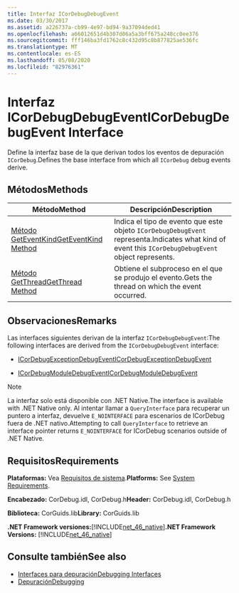 ```yaml
---
title: Interfaz ICorDebugDebugEvent
ms.date: 03/30/2017
ms.assetid: a226737a-cb99-4e97-bd94-9a37094ded41
ms.openlocfilehash: a66012651d4b307d06a5a3bff675a248cc0ee376
ms.sourcegitcommit: fff146ba3fd1762c8c432d95c8b877825ae536fc
ms.translationtype: MT
ms.contentlocale: es-ES
ms.lasthandoff: 05/08/2020
ms.locfileid: "82976361"
---
```

# <a name="icordebugdebugevent-interface"></a><span data-ttu-id="5f8af-102">Interfaz ICorDebugDebugEvent</span><span class="sxs-lookup"><span data-stu-id="5f8af-102">ICorDebugDebugEvent Interface</span></span>
<span data-ttu-id="5f8af-103">Define la interfaz base de la que derivan todos los eventos de depuración `ICorDebug`.</span><span class="sxs-lookup"><span data-stu-id="5f8af-103">Defines the base interface from which all `ICorDebug` debug events derive.</span></span>  
  
## <a name="methods"></a><span data-ttu-id="5f8af-104">Métodos</span><span class="sxs-lookup"><span data-stu-id="5f8af-104">Methods</span></span>  
  
|<span data-ttu-id="5f8af-105">Método</span><span class="sxs-lookup"><span data-stu-id="5f8af-105">Method</span></span>|<span data-ttu-id="5f8af-106">Descripción</span><span class="sxs-lookup"><span data-stu-id="5f8af-106">Description</span></span>|  
|------------|-----------------|  
|[<span data-ttu-id="5f8af-107">Método GetEventKind</span><span class="sxs-lookup"><span data-stu-id="5f8af-107">GetEventKind Method</span></span>](icordebugdebugevent-geteventkind-method.md)|<span data-ttu-id="5f8af-108">Indica el tipo de evento que este objeto `ICorDebugDebugEvent` representa.</span><span class="sxs-lookup"><span data-stu-id="5f8af-108">Indicates what kind of event this `ICorDebugDebugEvent` object represents.</span></span>|  
|[<span data-ttu-id="5f8af-109">Método GetThread</span><span class="sxs-lookup"><span data-stu-id="5f8af-109">GetThread Method</span></span>](icordebugdebugevent-getthread-method.md)|<span data-ttu-id="5f8af-110">Obtiene el subproceso en el que se produjo el evento.</span><span class="sxs-lookup"><span data-stu-id="5f8af-110">Gets the thread on which the event occurred.</span></span>|  
  
## <a name="remarks"></a><span data-ttu-id="5f8af-111">Observaciones</span><span class="sxs-lookup"><span data-stu-id="5f8af-111">Remarks</span></span>  
 <span data-ttu-id="5f8af-112">Las interfaces siguientes derivan de la interfaz `ICorDebugDebugEvent`:</span><span class="sxs-lookup"><span data-stu-id="5f8af-112">The following interfaces are derived from the `ICorDebugDebugEvent` interface:</span></span>  
  
- [<span data-ttu-id="5f8af-113">ICorDebugExceptionDebugEvent</span><span class="sxs-lookup"><span data-stu-id="5f8af-113">ICorDebugExceptionDebugEvent</span></span>](icordebugexceptiondebugevent-interface.md)  
  
- [<span data-ttu-id="5f8af-114">ICorDebugModuleDebugEvent</span><span class="sxs-lookup"><span data-stu-id="5f8af-114">ICorDebugModuleDebugEvent</span></span>](icordebugmoduledebugevent-interface.md)  
  
> [!NOTE]
> <span data-ttu-id="5f8af-115">La interfaz solo está disponible con .NET Native.</span><span class="sxs-lookup"><span data-stu-id="5f8af-115">The interface is available with .NET Native only.</span></span> <span data-ttu-id="5f8af-116">Al intentar llamar a `QueryInterface` para recuperar un puntero a interfaz, devuelve `E_NOINTERFACE` para escenarios de ICorDebug fuera de .NET nativo.</span><span class="sxs-lookup"><span data-stu-id="5f8af-116">Attempting to call `QueryInterface` to retrieve an interface pointer returns `E_NOINTERFACE` for ICorDebug scenarios outside of .NET Native.</span></span>  
  
## <a name="requirements"></a><span data-ttu-id="5f8af-117">Requisitos</span><span class="sxs-lookup"><span data-stu-id="5f8af-117">Requirements</span></span>  
 <span data-ttu-id="5f8af-118">**Plataformas:** Vea [Requisitos de sistema](../../get-started/system-requirements.md).</span><span class="sxs-lookup"><span data-stu-id="5f8af-118">**Platforms:** See [System Requirements](../../get-started/system-requirements.md).</span></span>  
  
 <span data-ttu-id="5f8af-119">**Encabezado:** CorDebug.idl, CorDebug.h</span><span class="sxs-lookup"><span data-stu-id="5f8af-119">**Header:** CorDebug.idl, CorDebug.h</span></span>  
  
 <span data-ttu-id="5f8af-120">**Biblioteca:** CorGuids.lib</span><span class="sxs-lookup"><span data-stu-id="5f8af-120">**Library:** CorGuids.lib</span></span>  
  
 <span data-ttu-id="5f8af-121">**.NET Framework versiones:**[!INCLUDE[net_46_native](../../../../includes/net-46-native-md.md)]</span><span class="sxs-lookup"><span data-stu-id="5f8af-121">**.NET Framework Versions:** [!INCLUDE[net_46_native](../../../../includes/net-46-native-md.md)]</span></span>  
  
## <a name="see-also"></a><span data-ttu-id="5f8af-122">Consulte también</span><span class="sxs-lookup"><span data-stu-id="5f8af-122">See also</span></span>

- [<span data-ttu-id="5f8af-123">Interfaces para depuración</span><span class="sxs-lookup"><span data-stu-id="5f8af-123">Debugging Interfaces</span></span>](debugging-interfaces.md)
- [<span data-ttu-id="5f8af-124">Depuración</span><span class="sxs-lookup"><span data-stu-id="5f8af-124">Debugging</span></span>](index.md)
